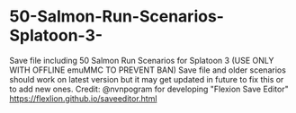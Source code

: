 # 50-Salmon-Run-Scenarios-Splatoon-3-
Save file including 50 Salmon Run Scenarios for Splatoon 3 
(USE ONLY WITH OFFLINE emuMMC TO PREVENT BAN)
Save file and older scenarios should work on latest version but it may get updated in future to fix this or to add new ones.
Credit: @nvnpogram for developing "Flexion Save Editor" https://flexlion.github.io/saveeditor.html
